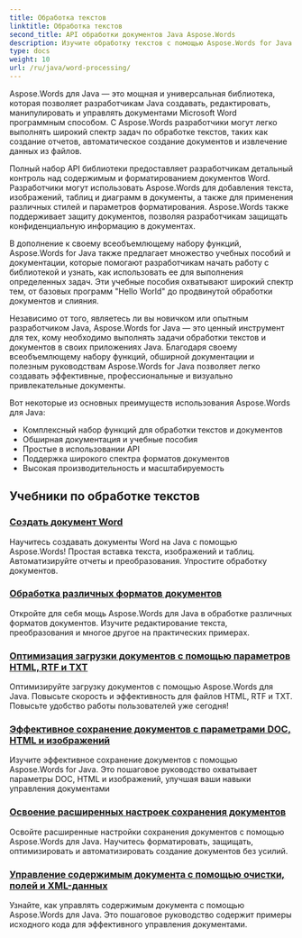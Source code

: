 ```yaml
---
title: Обработка текстов
linktitle: Обработка текстов
second_title: API обработки документов Java Aspose.Words
description: Изучите обработку текстов с помощью Aspose.Words for Java. Создавайте, редактируйте и управляйте документами программно. Улучшите свои навыки обработки документов сегодня.
type: docs
weight: 10
url: /ru/java/word-processing/
---
```


Aspose.Words для Java — это мощная и универсальная библиотека, которая позволяет разработчикам Java создавать, редактировать, манипулировать и управлять документами Microsoft Word программным способом. С Aspose.Words разработчики могут легко выполнять широкий спектр задач по обработке текстов, таких как создание отчетов, автоматическое создание документов и извлечение данных из файлов.

Полный набор API библиотеки предоставляет разработчикам детальный контроль над содержимым и форматированием документов Word. Разработчики могут использовать Aspose.Words для добавления текста, изображений, таблиц и диаграмм в документы, а также для применения различных стилей и параметров форматирования. Aspose.Words также поддерживает защиту документов, позволяя разработчикам защищать конфиденциальную информацию в документах.

В дополнение к своему всеобъемлющему набору функций, Aspose.Words for Java также предлагает множество учебных пособий и документации, которые помогают разработчикам начать работу с библиотекой и узнать, как использовать ее для выполнения определенных задач. Эти учебные пособия охватывают широкий спектр тем, от базовых программ "Hello World" до продвинутой обработки документов и слияния.

Независимо от того, являетесь ли вы новичком или опытным разработчиком Java, Aspose.Words for Java — это ценный инструмент для тех, кому необходимо выполнять задачи обработки текстов и документов в своих приложениях Java. Благодаря своему всеобъемлющему набору функций, обширной документации и полезным руководствам Aspose.Words for Java позволяет легко создавать эффективные, профессиональные и визуально привлекательные документы.

Вот некоторые из основных преимуществ использования Aspose.Words для Java:

* Комплексный набор функций для обработки текстов и документов
* Обширная документация и учебные пособия
* Простые в использовании API
* Поддержка широкого спектра форматов документов
* Высокая производительность и масштабируемость

## Учебники по обработке текстов

### [Создать документ Word](./generate-word-document/)

Научитесь создавать документы Word на Java с помощью Aspose.Words! Простая вставка текста, изображений и таблиц. Автоматизируйте отчеты и преобразования. Упростите обработку документов.
### [Обработка различных форматов документов](./handling-different-document-formats/)
Откройте для себя мощь Aspose.Words для Java в обработке различных форматов документов. Изучите редактирование текста, преобразования и многое другое на практических примерах.
### [Оптимизация загрузки документов с помощью параметров HTML, RTF и TXT](./optimizing-document-loading-options/)
Оптимизируйте загрузку документов с помощью Aspose.Words для Java. Повысьте скорость и эффективность для файлов HTML, RTF и TXT. Повысьте удобство работы пользователей уже сегодня!
### [Эффективное сохранение документов с параметрами DOC, HTML и изображений](./efficient-document-saving-options/)
Изучите эффективное сохранение документов с помощью Aspose.Words for Java. Это пошаговое руководство охватывает параметры DOC, HTML и изображений, улучшая ваши навыки управления документами
### [Освоение расширенных настроек сохранения документов](./mastering-advanced-save-settings/)
Освойте расширенные настройки сохранения документов с помощью Aspose.Words для Java. Научитесь форматировать, защищать, оптимизировать и автоматизировать создание документов без усилий.
### [Управление содержимым документа с помощью очистки, полей и XML-данных](./manipulating-document-content/)
Узнайте, как управлять содержимым документа с помощью Aspose.Words для Java. Это пошаговое руководство содержит примеры исходного кода для эффективного управления документами.